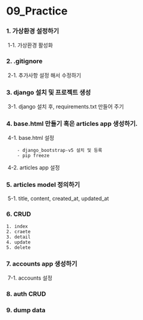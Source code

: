 # 09_Practice

### 1. 가상환경 설정하기

​	1-1. 가상환경 활성화

### 2. .gitignore

​	2-1. 추가사항 설정 해서 수정하기

### 3. django 설치 및 프로젝트 생성

​	3-1. django 설치 후, requirements.txt 만들어 주기

### 4. base.html 만들기 혹은 articles app 생성하기.

​	4-1. base.html 설정

		- django_bootstrap-v5 설치 및 등록
		- pip freeze

​	4-2. articles app 설정

### 5. articles model 정의하기

​	5-1. title, content, created_at, updated_at

### 6. CRUD

	1. index
 	2. craete
 	3. detail
 	4. update
 	5. delete

### 7. accounts app 생성하기

​	7-1. accounts 설정

### 8. auth CRUD

### 9. dump data









